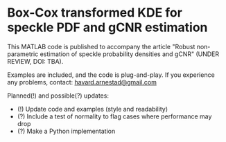 # Box-Cox transformed KDE for speckle PDF and gCNR estimation
 This MATLAB code is published to accompany the article "Robust non-parametric estimation of speckle probability densities and gCNR" (UNDER REVIEW, DOI: TBA). 

 Examples are included, and the code is plug-and-play. If you experience any problems, contact: havard.arnestad@gmail.com

 Planned(!) and possible(?) updates:
 - (!) Update code and examples (style and readability)
 - (?) Include a test of normality to flag cases where performance may drop
 - (?) Make a Python implementation
 
